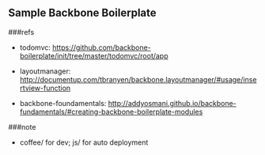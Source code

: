 Sample Backbone Boilerplate
---------------------------

###refs

* todomvc: https://github.com/backbone-boilerplate/init/tree/master/todomvc/root/app

* layoutmanager: http://documentup.com/tbranyen/backbone.layoutmanager/#usage/insertview-function

* backbone-foundamentals: http://addyosmani.github.io/backbone-fundamentals/#creating-backbone-boilerplate-modules

###note

* coffee/ for dev; js/ for auto deployment
